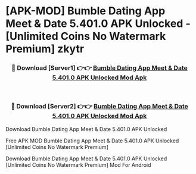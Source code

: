 # [APK-MOD] Bumble Dating App  Meet & Date 5.401.0 APK Unlocked - [Unlimited Coins No Watermark Premium] zkytr



<div align="center">
<h3>🔴 Download [Server1] 👉👉 <a href="https://momento.my/?title=Bumble_Dating_App__Meet_&_Date_5.401.0_APK_Unlocked">Bumble Dating App  Meet & Date 5.401.0 APK Unlocked Mod Apk</a></h3><br>

<h3>🔴 Download [Server2] 👉👉 <a href="https://momento.my/?title=Bumble_Dating_App__Meet_&_Date_5.401.0_APK_Unlocked">Bumble Dating App  Meet & Date 5.401.0 APK Unlocked Mod Apk</a></h3>
</div>



Download Bumble Dating App  Meet & Date 5.401.0 APK Unlocked 

Free APK MOD Bumble Dating App  Meet & Date 5.401.0 APK Unlocked [Unlimited Coins No Watermark Premium]

Download Bumble Dating App  Meet & Date 5.401.0 APK Unlocked [Unlimited Coins No Watermark Premium] Mod For Android
